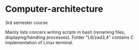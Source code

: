 # Computer-architecture

3rd semester course 

Mainly lists concers writing scripts in bash (renaming files, displaying/handling processes).
Folder "L6/zad3,4" contains C implementation of Linux terminal.
